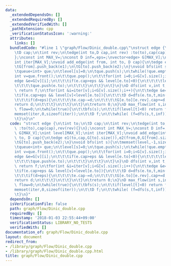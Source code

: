 ```yaml
---
data:
  _extendedDependsOn: []
  _extendedRequiredBy: []
  _extendedVerifiedWith: []
  _pathExtension: cpp
  _verificationStatusIcon: ':warning:'
  attributes:
    links: []
  bundledCode: "#line 1 \"graph/Flow/Dinic_double.cpp\"\nstruct edge {\n\tint to;\n\
    \tD cap;\n\tint rev;\n\tedge(int to,D cap,int rev) :to(to),cap(cap),rev(rev){}\n\
    };\nconst int MAX_V=;\nconst D inf=,eps=;\nvector<edge> G[MAX_V];\nint level[MAX_V];\n\
    int iter[MAX_V];\nvoid add_edge(int from, int to, D cap){\n\tedge e1(to,cap,G[to].size()),e2(from,0,G[from].size());\n\
    \tG[from].push_back(e1);\n\tG[to].push_back(e2);\n}\nvoid bfs(int s){\n\tmemset(level,-1,sizeof(level));\n\
    \tqueue<int> que;\n\tlevel[s]=0;\n\tque.push(s);\n\twhile(!que.empty()){\n\t\t\
    int v=que.front();\n\t\tque.pop();\n\t\tfor(int i=0;i<G[v].size();i++){\n\t\t\t\
    edge &e=G[v][i];\n\t\t\tif(e.cap>eps && level[e.to]<0){\n\t\t\t\tlevel[e.to]=level[v]+1;\n\
    \t\t\t\tque.push(e.to);\n\t\t\t}\n\t\t}\n\t}\n}\nD dfs(int v,int t,D f){\n\tif(v==t)\
    \ return f;\n\tfor(int &i=iter[v];i<G[v].size();i++){\n\t\tedge &e=G[v][i];\n\t\
    \tif(e.cap>eps && level[v]<level[e.to]){\n\t\t\tD d=dfs(e.to,t,min(f,e.cap));\n\
    \t\t\tif(d>eps){\n\t\t\t\te.cap-=d;\n\t\t\t\tG[e.to][e.rev].cap+=d;\n\t\t\t\t\
    return d;\n\t\t\t}\n\t\t}\n\t}\n\treturn 0;\n}\nD max_flow(int s,int t){\n\tD\
    \ flow=0;\n\twhile(true){\n\t\tbfs(s);\n\t\tif(level[t]<0) return flow;\n\t\t\
    memset(iter,0,sizeof(iter));\n\t\tD f;\n\t\twhile( (f=dfs(s,t,inf))>eps ) flow+=f;\n\
    \t}\n}\n"
  code: "struct edge {\n\tint to;\n\tD cap;\n\tint rev;\n\tedge(int to,D cap,int rev)\
    \ :to(to),cap(cap),rev(rev){}\n};\nconst int MAX_V=;\nconst D inf=,eps=;\nvector<edge>\
    \ G[MAX_V];\nint level[MAX_V];\nint iter[MAX_V];\nvoid add_edge(int from, int\
    \ to, D cap){\n\tedge e1(to,cap,G[to].size()),e2(from,0,G[from].size());\n\tG[from].push_back(e1);\n\
    \tG[to].push_back(e2);\n}\nvoid bfs(int s){\n\tmemset(level,-1,sizeof(level));\n\
    \tqueue<int> que;\n\tlevel[s]=0;\n\tque.push(s);\n\twhile(!que.empty()){\n\t\t\
    int v=que.front();\n\t\tque.pop();\n\t\tfor(int i=0;i<G[v].size();i++){\n\t\t\t\
    edge &e=G[v][i];\n\t\t\tif(e.cap>eps && level[e.to]<0){\n\t\t\t\tlevel[e.to]=level[v]+1;\n\
    \t\t\t\tque.push(e.to);\n\t\t\t}\n\t\t}\n\t}\n}\nD dfs(int v,int t,D f){\n\tif(v==t)\
    \ return f;\n\tfor(int &i=iter[v];i<G[v].size();i++){\n\t\tedge &e=G[v][i];\n\t\
    \tif(e.cap>eps && level[v]<level[e.to]){\n\t\t\tD d=dfs(e.to,t,min(f,e.cap));\n\
    \t\t\tif(d>eps){\n\t\t\t\te.cap-=d;\n\t\t\t\tG[e.to][e.rev].cap+=d;\n\t\t\t\t\
    return d;\n\t\t\t}\n\t\t}\n\t}\n\treturn 0;\n}\nD max_flow(int s,int t){\n\tD\
    \ flow=0;\n\twhile(true){\n\t\tbfs(s);\n\t\tif(level[t]<0) return flow;\n\t\t\
    memset(iter,0,sizeof(iter));\n\t\tD f;\n\t\twhile( (f=dfs(s,t,inf))>eps ) flow+=f;\n\
    \t}\n}"
  dependsOn: []
  isVerificationFile: false
  path: graph/Flow/Dinic_double.cpp
  requiredBy: []
  timestamp: '2018-01-03 22:55:44+09:00'
  verificationStatus: LIBRARY_NO_TESTS
  verifiedWith: []
documentation_of: graph/Flow/Dinic_double.cpp
layout: document
redirect_from:
- /library/graph/Flow/Dinic_double.cpp
- /library/graph/Flow/Dinic_double.cpp.html
title: graph/Flow/Dinic_double.cpp
---
```

